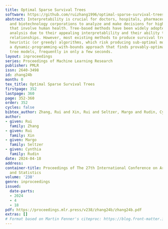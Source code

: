 ```yaml
---
title: Optimal Sparse Survival Trees
software: https://github.com/ruizhang1996/optimal-sparse-survival-trees-public
abstract: Interpretability is crucial for doctors, hospitals, pharmaceutical companies
  and biotechnology corporations to analyze and make decisions for high stakes problems
  that involve human health. Tree-based methods have been widely adopted for survival
  analysis due to their appealing interpretablility and their ability to capture complex
  relationships. However, most existing methods to produce survival trees rely on
  heuristic (or greedy) algorithms, which risk producing sub-optimal models. We present
  a dynamic-programming-with-bounds approach that finds provably-optimal sparse survival
  tree models, frequently in only a few seconds.
layout: inproceedings
series: Proceedings of Machine Learning Research
publisher: PMLR
issn: 2640-3498
id: zhang24b
month: 0
tex_title: Optimal Sparse Survival Trees
firstpage: 352
lastpage: 360
page: 352-360
order: 352
cycles: false
bibtex_author: Zhang, Rui and Xin, Rui and Seltzer, Margo and Rudin, Cynthia
author:
- given: Rui
  family: Zhang
- given: Rui
  family: Xin
- given: Margo
  family: Seltzer
- given: Cynthia
  family: Rudin
date: 2024-04-18
address:
container-title: Proceedings of The 27th International Conference on Artificial Intelligence
  and Statistics
volume: '238'
genre: inproceedings
issued:
  date-parts:
  - 2024
  - 4
  - 18
pdf: https://proceedings.mlr.press/v238/zhang24b/zhang24b.pdf
extras: []
# Format based on Martin Fenner's citeproc: https://blog.front-matter.io/posts/citeproc-yaml-for-bibliographies/
---
```

